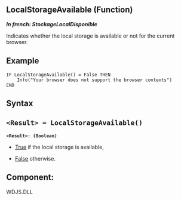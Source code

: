 
## LocalStorageAvailable (Function)

***In french: StockageLocalDisponible***



<a name="XUse"></a>
<a name="Use"></a>
<a name="description"></a>
Indicates whether the local storage is available or not for the current browser. 
<a name="Example1"></a>
<a name="sample_code"></a>

## Example


```wl
IF LocalStorageAvailable() = False THEN 
	Info("Your browser does not support the browser contexts")
END
```

<a name="XSYNTAX"></a>

## Syntax
<a name="SYNTAX1"></a>

`<Result> = LocalStorageAvailable()`
---

**`<Result>: (Boolean)`**



- <u><u><u><u>True</u></u></u></u> if the local storage is available, 

- <u><u><u><u>False</u></u></u></u> otherwise.












<a name="XComponent"></a>

## Component:
WDJS.DLL
